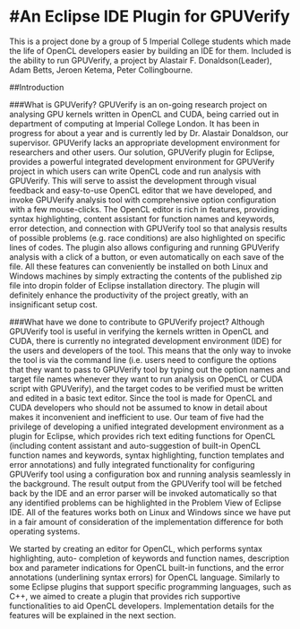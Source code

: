 #An Eclipse IDE Plugin for GPUVerify
===================

This is a project done by a group of 5 Imperial College students which made the life of OpenCL developers easier by building an IDE for them. Included is the ability to run GPUVerify, a project by Alastair F. Donaldson(Leader), Adam Betts,  Jeroen Ketema, Peter Collingbourne.

##Introduction

###What is GPUVerify?
GPUVerify is an on-going research project on analysing GPU kernels written in OpenCL and CUDA, being carried out in department of computing at Imperial College London. It has been in progress for about a year and is currently led by Dr. Alastair Donaldson, our supervisor. GPUVerify lacks an appropriate development environment for researchers and other users. Our solution, GPUVerify plugin for Eclipse, provides a powerful integrated development environment for GPUVerify project in which users can write OpenCL code and run analysis with GPUVerify. This will serve to assist the development through visual feedback and easy-to-use OpenCL editor that we have developed, and invoke GPUVerify analysis tool with comprehensive option configuration with a few mouse-clicks. The OpenCL editor is rich in features, providing syntax highlighting, content assistant for function names and keywords, error detection, and connection with GPUVerify tool so that analysis results of possible problems (e.g. race conditions) are also highlighted on specific lines of codes. The plugin also allows configuring and running GPUVerify analysis with a click of a button, or even automatically on each save of the file. All these features can conveniently be installed on both Linux and Windows machines by simply extracting the contents of the published zip file into dropin folder of Eclipse installation directory. The plugin will definitely enhance the productivity of the project greatly, with an insignificant setup cost.

###What have we done to contribute to GPUVerify project?
Although GPUVerify tool is useful in verifying the kernels written in OpenCL and CUDA, there is currently no integrated development environment (IDE) for the users and developers of the tool. This means that the only way to invoke the tool is via the command line (i.e. users need to configure the options that they want to pass to GPUVerify tool by typing out the option names and target file names whenever they want to run analysis on OpenCL or CUDA script with GPUVerify), and the target codes to be verified must be written and edited in a basic text editor. Since the tool is made for OpenCL and CUDA developers who should not be assumed to know in detail about makes it inconvenient and inefficient to use. Our team of five had the privilege of developing a unified integrated development environment as a plugin for Eclipse, which provides rich text editing functions for OpenCL (including content assistant and auto-suggestion of built-in OpenCL function names and keywords, syntax highlighting, function templates and error annotations) and fully integrated functionality for configuring GPUVerify tool using a configuration box and running analysis seamlessly in the background. The result output from the GPUVerify tool will be fetched back by the IDE and an error parser will be invoked automatically so that any identified problems can be highlighted in the Problem View of Eclipse IDE. All of the features works both on Linux and Windows since we have put in a fair amount of consideration of the implementation difference for both operating systems.

We started by creating an editor for OpenCL, which performs syntax highlighting, auto- completion of keywords and function names, description box and parameter indications for OpenCL built-in functions, and the error annotations (underlining syntax errors) for OpenCL language. Similarly to some Eclipse plugins that support specific programming languages, such as C++, we aimed to create a plugin that provides rich supportive functionalities to aid OpenCL developers. Implementation details for the features will be explained in the next section.
